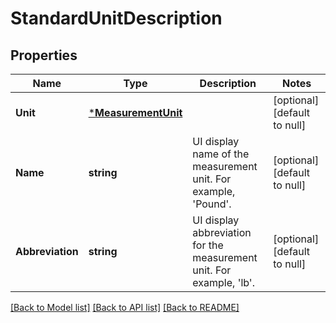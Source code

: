 # StandardUnitDescription

## Properties

 Name             | Type                                       | Description                                                                    | Notes                        
------------------|--------------------------------------------|--------------------------------------------------------------------------------|------------------------------
 **Unit**         | [***MeasurementUnit**](MeasurementUnit.md) |                                                                                | [optional] [default to null] 
 **Name**         | **string**                                 | UI display name of the measurement unit. For example, &#x27;Pound&#x27;.       | [optional] [default to null] 
 **Abbreviation** | **string**                                 | UI display abbreviation for the measurement unit. For example, &#x27;lb&#x27;. | [optional] [default to null] 

[[Back to Model list]](../README.md#documentation-for-models) [[Back to API list]](../README.md#documentation-for-api-endpoints) [[Back to README]](../README.md)


